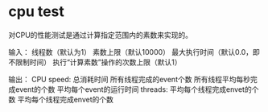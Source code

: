# cpu test
对CPU的性能测试是通过计算指定范围内的素数来实现的。

输入：
  线程数（默认为1）
  素数上限（默认10000）
  最大执行时间（默认0.0，即不限制时间）
  执行“计算素数”操作的次数上限（默认1）
  
输出：
CPU speed:
  总消耗时间
  所有线程完成的event个数
  所有线程平均每秒完成event的个数
  平均每个event的运行时间
threads:
  平均每个线程完成envet的个数
  平均每个线程完成envet的个数
